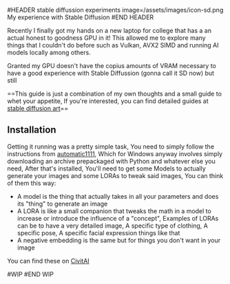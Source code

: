 #HEADER stable diffussion experiments image=/assets/images/icon-sd.png
My experience with Stable Diffusion
#END HEADER

Recently I finally got my hands on a new laptop for college that has a an actual honest to goodness GPU in it!
This allowed me to explore many things that I couldn't do before such as Vulkan, AVX2 SIMD and running AI models locally among others.

Granted my GPU doesn't have the copius amounts of VRAM necessary to have a good experience with Stable Diffussion (gonna call it SD now) but still

==This guide is just a combination of my own thoughts and a small guide to whet your appetite, If you're interested, you can find detailed guides at [stable diffusion art](https://stable-diffusion-art.com/tutorials/)==

## Installation
Getting it running was a pretty simple task, You need to simply follow the instructions from [automatic1111](https://github.com/AUTOMATIC1111/stable-diffusion-webui), Which for Windows anyway involves simply downloading an archive prepackaged with Python and whatever else you need, After that's installed, You'll need to get some Models to actually generate your images and some LORAs to tweak said images, You can think of them this way:

- A model is the thing that actually takes in all your parameters and does its "thing" to generate an image
- A LORA is like a small companion that tweaks the math in a model to increase or introduce the influence of a "concept", Examples of LORAs can be to have a very detailed image, A specific type of clothing, A specific pose, A specific facial expression things like that
- A negative embedding is the same but for things you don't want in your image

You can find these on [CivitAI](https://civitai.com/models)

#WIP
#END WIP

